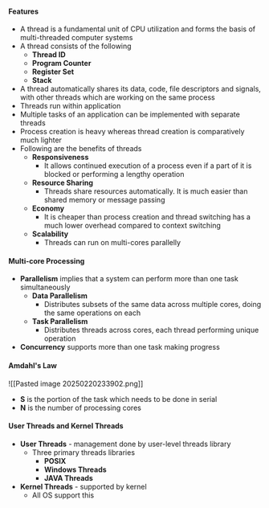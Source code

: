 #### Features 
* A thread is a fundamental unit of CPU utilization and forms the basis of multi-threaded computer systems
* A thread consists of the following 
	* **Thread ID** 
	* **Program Counter** 
	* **Register Set** 
	* **Stack**
* A thread automatically shares its data, code, file descriptors and signals, with other threads which are working on the same process 
* Threads run within application 
* Multiple tasks of an application can be implemented with separate threads
* Process creation is heavy whereas thread creation is comparatively much lighter
* Following are the benefits of threads 
	* **Responsiveness** 
		* It allows continued execution of a process even if a part of it is blocked or performing a lengthy operation
	* **Resource Sharing** 
		* Threads share resources automatically. It is much easier than shared memory or message passing 
	* **Economy** 
		* It is cheaper than process creation and thread switching has a much lower overhead compared to context switching 
	* **Scalability** 
		* Threads can run on multi-cores parallelly 

#### Multi-core Processing 
* **Parallelism** implies that a system can perform more than one task simultaneously
	* **Data Parallelism**
		* Distributes subsets of the same data across multiple cores, doing the same operations on each
	* **Task Parallelism**
		* Distributes threads across cores, each thread performing unique operation
* **Concurrency** supports more than one task making progress 

#### Amdahl's Law 
![[Pasted image 20250220233902.png]]
* **S** is the portion of the task which needs to be done in serial
* **N** is the number of processing cores 

#### User Threads and Kernel Threads 
* **User Threads** - management done by user-level threads library 
	* Three primary threads libraries
		* **POSIX** 
		* **Windows Threads** 
		* **JAVA Threads** 
* **Kernel Threads** - supported by kernel 
	* All OS support this 